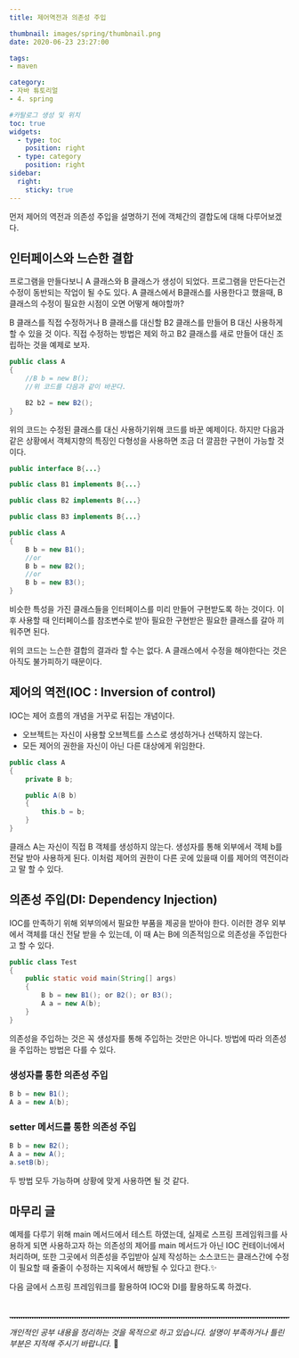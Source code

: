 ```yaml
---
title: 제어역전과 의존성 주입

thumbnail: images/spring/thumbnail.png
date: 2020-06-23 23:27:00

tags: 
- maven

category:
- 자바 튜토리얼
- 4. spring

#카탈로그 생성 및 위치
toc: true
widgets:
  - type: toc
    position: right
  - type: category
    position: right
sidebar:
  right:
    sticky: true
---
```


먼저 제어의 역전과 의존성 주입을 설명하기 전에 객체간의 결합도에 대해 다루어보겠다.
<!-- more -->
## 인터페이스와 느슨한 결합
프로그램을 만들다보니 A 클래스와 B 클래스가 생성이 되었다. 프로그램을 만든다는건 수정이 동반되는 작업이 될 수도 있다. A 클래스에서 B클래스를 사용한다고 했을때, B 클래스의 수정이 필요한 시점이 오면 어떻게 해야할까?

B 클래스를 직접 수정하거나 B 클래스를 대신할 B2 클래스를 만들어 B 대신 사용하게 할 수 있을 것 이다. 직접 수정하는 방법은 제외 하고 B2 클래스를 새로 만들어 대신 조립하는 것을 예제로 보자.
```java
public class A
{
	//B b = new B();
	//위 코드를 다음과 같이 바꾼다.

	B2 b2 = new B2();
}
```

위의 코드는 수정된 클래스를 대신 사용하기위해 코드를 바꾼 예제이다. 하지만 다음과 같은 상황에서 객체지향의 특징인 다형성을 사용하면 조금 더 깔끔한 구현이 가능할 것 이다.
```java
public interface B{...}

public class B1 implements B{...}

public class B2 implements B{...}

public class B3 implements B{...}

public class A
{
	B b = new B1();
	//or
	B b = new B2();
	//or
	B b = new B3();
}
```
비슷한 특성을 가진 클래스들을 인터페이스를 미리 만들어 구현받도록 하는 것이다. 이 후 사용할 때 인터페이스를 참조변수로 받아 필요한 구현받은 필요한 클래스를 갈아 끼워주면 된다. 

위의 코드는 느슨한 결합의 결과라 할 수는 없다. A 클래스에서 수정을 해야한다는 것은 아직도 불가피하기 때문이다.

## 제어의 역전(IOC : Inversion of control)
IOC는 제어 흐름의 개념을 거꾸로 뒤집는 개념이다. 
- 오브젝트는 자신이 사용할 오브젝트를 스스로 생성하거나 선택하지 않는다.
- 모든 제어의 권한을 자신이 아닌 다른 대상에게 위임한다.

```java
public class A
{
	private B b;

	public A(B b)
	{
		this.b = b;
	}
}
```
클래스 A는 자신이 직접 B 객체를 생성하지 않는다. 생성자를 통해 외부에서 객체 b를 전달 받아 사용하게 된다. 이처럼 제어의 권한이 다른 곳에 있을때 이를 제어의 역전이라고 말 할 수 있다.

## 의존성 주입(DI: Dependency Injection)
IOC를 만족하기 위해 외부의에서 필요한 부품을 제공을 받아야 한다. 이러한 경우 외부에서 객체를 대신 전달 받을 수 있는데, 이 때 A는 B에 의존적임으로 의존성을 주입한다고 할 수 있다.
```java
public class Test
{
	public static void main(String[] args)
	{
		B b = new B1(); or B2(); or B3();
		A a = new A(b);
	}
}
```
의존성을 주입하는 것은 꼭 생성자를 통해 주입하는 것만은 아니다. 방법에 따라 의존성을 주입하는 방법은 다를 수 있다.

### 생성자를 통한 의존성 주입
```java
B b = new B1();
A a = new A(b);
```

### setter 메서드를 통한 의존성 주입
```java
B b = new B2();
A a = new A();
a.setB(b);
```

두 방법 모두 가능하며 상황에 맞게 사용하면 될 것 같다.

## 마무리 글
예제를 다루기 위해 main 메서드에서 테스트 하였는데, 실제로 스프링 프레임워크를 사용하게 되면 사용하고자 하는 의존성의 제어를 main 메서드가 아닌 IOC 컨테이너에서 처리하며, 또한 그곳에서 의존성을 주입받아 실제 작성하는 소스코드는 클래스간에 수정이 필요할 때 줄줄이 수정하는 지옥에서 해방될 수 있다고 한다.✨

다음 글에서 스프링 프레임워크를 활용하여 IOC와 DI를 활용하도록 하겠다.

<br>
<hr style="border:0px; border-bottom:2px dotted #D8D8D8">

*개인적인 공부 내용을 정리하는 것을 목적으로 하고 있습니다.*
*설명이 부족하거나 틀린 부분은 지적해 주시기 바랍니다.* 🐥